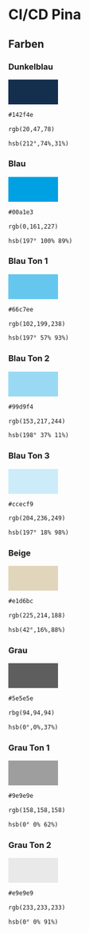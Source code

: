 # CI/CD Pina

## Farben

### Dunkelblau

<div style="background-color:#142f4e;width:100px;height:50px;margin-bottom:1em;"></div>


```txt
#142f4e
```
```txt
rgb(20,47,78)
```
```txt
hsb(212°,74%,31%)
```

### Blau
<div style="background-color:#00a1e3;width:100px;height:50px;margin-bottom:1em;"></div>

```txt
#00a1e3
```
```txt
rgb(0,161,227)
```
```txt
hsb(197° 100% 89%)
```

### Blau Ton 1
<div style="background-color:#66c7ee;width:100px;height:50px;margin-bottom:1em;"></div>

```txt
#66c7ee
```
```txt
rgb(102,199,238)
```
```txt
hsb(197° 57% 93%)
```

### Blau Ton 2

<div style="background-color:#99d9f4;width:100px;height:50px;margin-bottom:1em;"></div>

```txt
#99d9f4
```
```txt
rgb(153,217,244)
```
```txt
hsb(198° 37% 11%)
```

### Blau Ton 3

<div style="background-color:#ccecf9;width:100px;height:50px;margin-bottom:1em;"></div>

```txt
#ccecf9
```
```txt
rgb(204,236,249)
```
```txt
hsb(197° 18% 98%)
```

### Beige

<div style="background-color:#e1d6bc;width:100px;height:50px;margin-bottom:1em;"></div>

```txt
#e1d6bc
```
```txt
rgb(225,214,188)
```
```txt
hsb(42°,16%,88%)
```

### Grau

<div style="background-color:#5e5e5e;width:100px;height:50px;margin-bottom:1em;"></div>

```txt
#5e5e5e
```
```txt
rbg(94,94,94)
```
```txt
hsb(0°,0%,37%)
```

### Grau Ton 1

<div style="background-color:#9e9e9e;width:100px;height:50px;margin-bottom:1em;"></div>

```txt
#9e9e9e
```
```txt
rgb(158,158,158)
```
```txt
hsb(0° 0% 62%)
```

### Grau Ton 2
<div style="background-color:#e9e9e9;width:100px;height:50px;margin-bottom:1em;"></div>

```txt
#e9e9e9
```
```txt
rgb(233,233,233)
```
```txt
hsb(0° 0% 91%)
```
